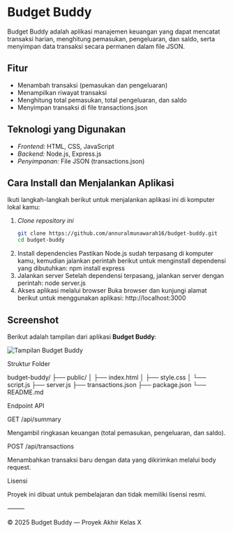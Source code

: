 # Budget Buddy

Budget Buddy adalah aplikasi manajemen keuangan yang dapat mencatat transaksi harian, menghitung pemasukan, pengeluaran, dan saldo, serta menyimpan data transaksi secara permanen dalam file JSON.

## Fitur
- Menambah transaksi (pemasukan dan pengeluaran)
- Menampilkan riwayat transaksi
- Menghitung total pemasukan, total pengeluaran, dan saldo
- Menyimpan transaksi di file transactions.json

## Teknologi yang Digunakan
- *Frontend:* HTML, CSS, JavaScript
- *Backend:* Node.js, Express.js
- *Penyimpanan:* File JSON (transactions.json)

## Cara Install dan Menjalankan Aplikasi
Ikuti langkah-langkah berikut untuk menjalankan aplikasi ini di komputer lokal kamu:

1. *Clone repository ini*
   ```bash
   git clone https://github.com/annuralmunawarah16/budget-buddy.git
   cd budget-buddy
2.	Install dependencies
Pastikan Node.js sudah terpasang di komputer kamu, kemudian jalankan perintah berikut untuk menginstall dependensi yang dibutuhkan:
npm install express
3.	Jalankan server
Setelah dependensi terpasang, jalankan server dengan perintah:
node server.js
4.	Akses aplikasi melalui browser
Buka browser dan kunjungi alamat berikut untuk menggunakan aplikasi:
http://localhost:3000

## Screenshot

Berikut adalah tampilan dari aplikasi **Budget Buddy**:

![Tampilan Budget Buddy](tampilan-budget-buddy.jpeg)

Struktur Folder

budget-buddy/
├── public/
│   ├── index.html
│   ├── style.css
│   └── script.js
├── server.js
├── transactions.json
├── package.json
└── README.md

Endpoint API

GET /api/summary

Mengambil ringkasan keuangan (total pemasukan, pengeluaran, dan saldo).

POST /api/transactions

Menambahkan transaksi baru dengan data yang dikirimkan melalui body request.

Lisensi

Proyek ini dibuat untuk pembelajaran dan tidak memiliki lisensi resmi.

⸻

©️ 2025 Budget Buddy — Proyek Akhir Kelas X